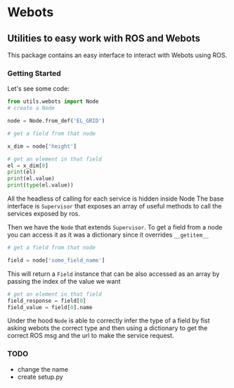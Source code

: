 # Webots 
## Utilities to easy work with ROS and Webots

This package contains an easy interface to interact with Webots using ROS.

### Getting Started
Let's see some code:

```python
from utils.webots import Node 
# create a Node

node = Node.from_def('EL_GRID')

# get a field from that node

x_dim = node['height']

# get an element in that field
el = x_dim[0]
print(el)
print(el.value)
print(type(el.value))
```

All the headless of calling for each service is hidden inside Node
The base interface is `Supervisor` that exposes an array of useful methods to call the services
exposed by ros.

Then we have the `Node` that extends `Supervisor`. To get a field from a node you
can access it as it was a dictionary since it overrides `__getitem__`
```python
# get a field from that node

field = node['some_field_name']
```

This will return a `Field` instance that can be also accessed as an array by passing
the index of the value we want

```python
# get an element in that field
field_response = field[0]
field_value = field[0].name
```

Under the hood `Node` is able to correctly infer the type of a field by fist asking webots the
correct type and then using a dictionary to get the correct ROS msg and the url to make
the service request.

### TODO
- change the name
- create setup.py
